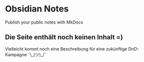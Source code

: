 # Obsidian Notes

Publish your public notes with MkDocs

## Die Seite enthält noch keinen Inhalt =)

Vielleicht kommt noch eine Beschreibung für eine zukünftige DnD-Kampagne  ¯\\\_(ツ)\_/¯